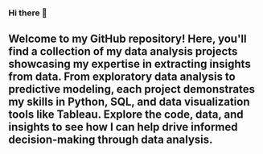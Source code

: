 ### Hi there 👋
<!--
Here are some ideas to get you started:
- 🔭 I’m currently working on ...
- 🌱 I’m currently learning ...
- 👯 I’m looking to collaborate on ...
- 🤔 I’m looking for help with ...
- 💬 Ask me about ...
- 📫 How to reach me: ...
- 😄 Pronouns: ...
- ⚡ Fun fact: ...
-->
## Welcome to my GitHub repository! Here, you'll find a collection of my data analysis projects showcasing my expertise in extracting insights from data. From exploratory data analysis to predictive modeling, each project demonstrates my skills in Python, SQL, and data visualization tools like Tableau. Explore the code, data, and insights to see how I can help drive informed decision-making through data analysis.
